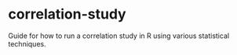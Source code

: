 # correlation-study
Guide for how to run a correlation study in R using various statistical techniques.
